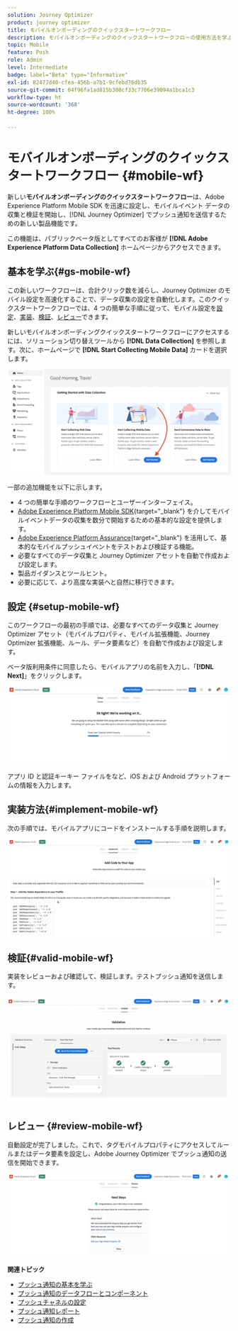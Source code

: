 ```yaml
---
solution: Journey Optimizer
product: journey optimizer
title: モバイルオンボーディングのクイックスタートワークフロー
description: モバイルオンボーディングのクイックスタートワークフローの使用方法を学ぶ
topic: Mobile
feature: Push
role: Admin
level: Intermediate
badge: label="Beta" type="Informative"
exl-id: 82477d40-cfea-456b-a7b1-9cfebd76db35
source-git-commit: 04f96fa1ad815b380cf33c7706e39094a1bca1c3
workflow-type: ht
source-wordcount: '368'
ht-degree: 100%

---
```


# モバイルオンボーディングのクイックスタートワークフロー {#mobile-wf}

新しい&#x200B;**モバイルオンボーディングのクイックスタートワークフロー**&#x200B;は、Adobe Experience Platform Mobile SDK を迅速に設定し、モバイルイベント データの収集と検証を開始し、[!DNL Journey Optimizer] でプッシュ通知を送信するための新しい製品機能です。

この機能は、パブリックベータ版としてすべてのお客様が **[!DNL Adobe Experience Platform Data Collection]** ホームページからアクセスできます。

## 基本を学ぶ{#gs-mobile-wf}

この新しいワークフローは、合計クリック数を減らし、Journey Optimizer のモバイル設定を高速化することで、データ収集の設定を自動化します。このクイックスタートワークフローでは、4 つの簡単な手順に従って、モバイル設定を[設定](##setup-mobile-wf)、[実装](#implement-mobile-wf)、[検証](#valid-mobile-wf)、[レビュー](#review-mobile-wf)できます。

新しいモバイルオンボーディングクイックスタートワークフローにアクセスするには、ソリューション切り替えツールから **[!DNL Data Collection]** を参照します。次に、ホームページで **[!DNL Start Collecting Mobile Data]** カードを選択します。

![](assets/mobile-wf-home.png)

一部の追加機能を以下に示します。

* 4 つの簡単な手順のワークフローとユーザーインターフェイス。
* [Adobe Experience Platform Mobile SDK](https://developer.adobe.com/client-sdks/documentation/){target="_blank"} を介してモバイルイベントデータの収集を数分で開始するための基本的な設定を提供します。
* [Adobe Experience Platform Assurance](https://experienceleague.adobe.com/docs/experience-platform/assurance/home.html?lang=ja){target="_blank"} を活用して、基本的なモバイルプッシュイベントをテストおよび検証する機能。
* 必要なすべてのデータ収集と Journey Optimizer アセットを自動で作成および設定します。
* 製品ガイダンスとツールヒント。
* 必要に応じて、より高度な実装へと自然に移行できます。

## 設定 {#setup-mobile-wf}

このワークフローの最初の手順では、必要なすべてのデータ収集と Journey Optimizer アセット（モバイルプロパティ、モバイル拡張機能、Journey Optimizer 拡張機能、ルール、データ要素など）を自動で作成および設定します。

ベータ版利用条件に同意したら、モバイルアプリの名前を入力し、「**[!DNL Next]**」をクリックします。

![](assets/mobile-wf-setup.png)

アプリ ID と認証キーキー ファイルをなど、iOS および Android プラットフォームの情報を入力します。

## 実装方法{#implement-mobile-wf}

次の手順では、モバイルアプリにコードをインストールする手順を説明します。

![](assets/mobile-wf-add-code.png)


## 検証{#valid-mobile-wf}

実装をレビューおよび確認して、検証します。テストプッシュ通知を送信します。

![](assets/mobile-wf-valid.png)


## レビュー {#review-mobile-wf}

自動設定が完了しました。これで、タグモバイルプロパティにアクセスしてルールまたはデータ要素を設定し、Adobe Journey Optimizer でプッシュ通知の送信を開始できます。

![](assets/mobile-wf-done.png)


**関連トピック**

* [プッシュ通知の基本を学ぶ](get-started-push.md)
* [プッシュ通知のデータフローとコンポーネント](push-gs.md)
* [プッシュチャネルの設定](push-configuration.md)
* [プッシュ通知レポート](../reports/journey-global-report.md#push-global)
* [プッシュ通知の作成](create-push.md)
